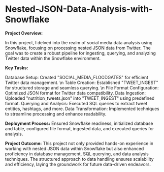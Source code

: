 # Nested-JSON-Data-Analysis-with-Snowflake

**Project Overview:**

In this project, I delved into the realm of social media data analysis using Snowflake, focusing on processing nested JSON data from Twitter. The goal was to create a robust pipeline for ingesting, querying, and analyzing Twitter data within the Snowflake environment.

**Key Tasks:**

Database Setup: Created "SOCIAL_MEDIA_FLOODGATES" for efficient Twitter data management. \n
Table Creation: Established "TWEET_INGEST" for structured storage and seamless querying. \n
File Format Configuration: Optimized JSON format for Twitter data compatibility.
Data Ingestion: Uploaded "nutrition_tweets.json" into "TWEET_INGEST" using predefined format.
Querying and Analysis: Executed SQL queries to extract tweet entities, hashtags, and more.
Data Transformation: Implemented techniques to streamline processing and enhance readability.

**Deployment Process:**
Ensured Snowflake readiness, initialized database and table, configured file format, ingested data, and executed queries for analysis.

**Project Outcome:**
This project not only provided hands-on experience in working with nested JSON data within Snowflake but also enhanced proficiency in database management, SQL querying, and data analysis techniques. The structured approach to data handling ensures scalability and efficiency, laying the groundwork for future data-driven endeavors.
